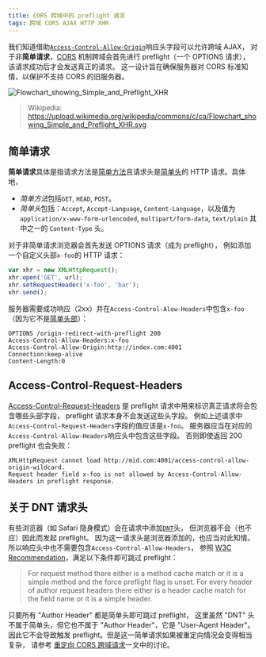```yaml
---
title: CORS 跨域中的 preflight 请求
tags: 跨域 CORS AJAX HTTP XHR
---
```


我们知道借助[`Access-Control-Allow-Origin`][acao]响应头字段可以允许跨域 AJAX，
对于非**简单请求**，[CORS][cors] 机制跨域会首先进行 preflight（一个 OPTIONS 请求），
该请求成功后才会发送真正的请求。
这一设计旨在确保服务器对 CORS 标准知情，以保护不支持 CORS 的旧服务器。

![Flowchart_showing_Simple_and_Preflight_XHR][Flowchart_showing_Simple_and_Preflight_XHR]

> Wikipedia: https://upload.wikimedia.org/wikipedia/commons/c/ca/Flowchart_showing_Simple_and_Preflight_XHR.svg

<!--more-->

## 简单请求

**简单请求**具体是指请求方法是[简单方法][s-method]且请求头是[简单头][s-header]的 HTTP 请求。具体地，

* *简单方法*包括`GET`, `HEAD`, `POST`。
* *简单头*包括：`Accept`, `Accept-Language`, `Content-Language`，以及值为`application/x-www-form-urlencoded`, `multipart/form-data`, `text/plain` 其中之一的 `Content-Type` 头。

对于非简单请求浏览器会首先发送 OPTIONS 请求（成为 preflight），
例如添加一个自定义头部`x-foo`的 HTTP 请求：

```javascript
var xhr = new XMLHttpRequest();
xhr.open('GET', url);
xhr.setRequestHeader('x-foo', 'bar');
xhr.send();
```

服务器需要成功响应（2xx）并在`Access-Control-Alow-Headers`中包含`x-foo`
（因为它不是[简单头部][s-header]）：

```
OPTIONS /origin-redirect-with-preflight 200
Access-Control-Allow-Headers:x-foo
Access-Control-Allow-Origin:http://index.com:4001
Connection:keep-alive
Content-Length:0
```

## Access-Control-Request-Headers

[Access-Control-Request-Headers][acrh] 是 preflight 请求中用来标识真正请求将会包含哪些头部字段，
preflight 请求本身不会发送这些头字段。
例如上述请求中`Access-Control-Request-Headers`字段的值应该是`x-foo`。
服务器应当在对应的`Access-Control-Allow-Headers`响应头中包含这些字段。
否则即使返回 200 preflight 也会失败：

```
XMLHttpRequest cannot load http://mid.com:4001/access-control-allow-origin-wildcard.
Request header field x-foo is not allowed by Access-Control-Allow-Headers in preflight response.
```

## 关于 DNT 请求头

有些浏览器（如 Safari 隐身模式）会在请求中添加[`DNT`][dnt]头，
但浏览器不会（也不应）因此而发起 preflight。
因为这一请求头是浏览器添加的，也应当对此知情。
所以响应头中也不需要包含`Access-Control-Allow-Headers`，
参照 [W3C Recommendation][w3c-preflight]，满足以下条件即可跳过 preflight：

> For request method there either is a method cache match or it is a simple method and the force preflight flag is unset.
> For every header of author request headers there either is a header cache match for the field name or it is a simple header.

只要所有 "Author Header" 都是简单头即可跳过 preflight，
这里虽然 "DNT" 头不属于简单头，但它也不属于 "Author Header"，它是 "User-Agent Header"。
因此它不会导致触发 preflight。但是这一简单请求如果被重定向情况会变得相当复杂，
请参考 [重定向 CORS 跨域请求][redirect-cors]一文中的讨论。

[acao]: https://www.w3.org/TR/cors/#access-control-allow-origin-response-header
[acrh]: https://www.w3.org/TR/cors/#access-control-request-headers-request-header
[pref]: https://www.w3.org/TR/cors/#preflight-request
[s-method]: https://www.w3.org/TR/cors/#simple-method
[s-header]: https://www.w3.org/TR/cors/#simple-header
[Flowchart_showing_Simple_and_Preflight_XHR]: https://upload.wikimedia.org/wikipedia/commons/c/ca/Flowchart_showing_Simple_and_Preflight_XHR.svg
[dnt]: https://en.wikipedia.org/wiki/Do_Not_Track
[w3c-preflight]: https://www.w3.org/TR/cors/#cross-origin-request-with-preflight-0
[redirect-cors]: /2016/12/30/cors-redirect.html
[cors]: /2015/10/10/cross-origin.html

